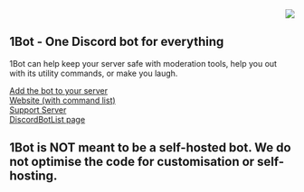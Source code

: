 <div align=right>
<img src="https://img.shields.io/discord/884078410010333235?label=Server&logo=discord&logoColor=white&style=for-the-badge">
</div>

## 1Bot - One Discord bot for everything

1Bot can help keep your server safe with moderation tools, help you out with its utility commands, or make you laugh.

[Add the bot to your server](https://dsc.gg/1bot)  
[Website (with command list)](https://1bot.netlify.app)  
[Support Server](https://discord.gg/JGcnKxEPsW)  
[DiscordBotList page](https://discordbotlist.com/bots/1bot)

## 1Bot is NOT meant to be a self-hosted bot. We do not optimise the code for customisation or self-hosting.
